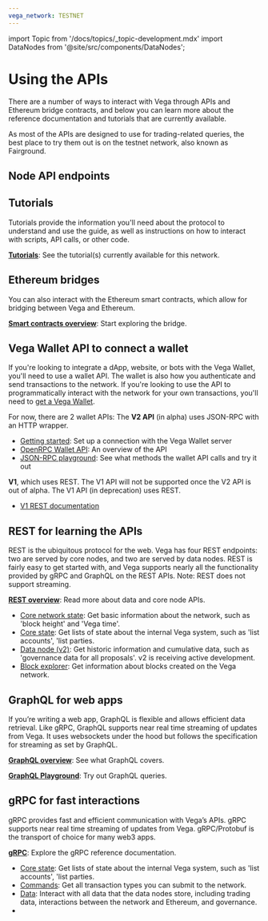 ```yaml
---
vega_network: TESTNET
---
```

import Topic from '/docs/topics/_topic-development.mdx'
import DataNodes from '@site/src/components/DataNodes';

# Using the APIs

<Topic />

There are a number of ways to interact with Vega through APIs and Ethereum bridge contracts, and below you can learn more about the reference documentation and tutorials that are currently available.

As most of the APIs are designed to use for trading-related queries, the best place to try them out is on the testnet network, also known as Fairground. 

## Node API endpoints
<DataNodes frontMatter={frontMatter} />

## Tutorials
Tutorials provide the information you'll need about the protocol to understand and use the guide, as well as instructions on how to interact with scripts, API calls, or other code. 

**[Tutorials](../tutorials)**: See the tutorial(s) currently available for this network.

## Ethereum bridges
You can also interact with the Ethereum smart contracts, which allow for bridging between Vega and Ethereum.

**[Smart contracts overview](./bridge/index.md)**: Start exploring the bridge.

## Vega Wallet API to connect a wallet
If you're looking to integrate a dApp, website, or bots with the Vega Wallet, you'll need to use a wallet API. The wallet is also how you authenticate and send transactions to the network. If you're looking to use the API to programmatically interact with the network for your own transactions, you'll need to [get a Vega Wallet](../tools/vega-wallet/index.md).

For now, there are 2 wallet APIs: 
The **V2 API** (in alpha) uses JSON-RPC with an HTTP wrapper.

* [Getting started](./vega-wallet/v2-api/get-started): Set up a connection with the Vega Wallet server
* [OpenRPC Wallet API](./vega-wallet/v2-api/openrpc): An overview of the API
* [JSON-RPC playground](./vega-wallet/v2-api/openrpc-api-playground): See what methods the wallet API calls and try it out

**V1**, which uses REST. The V1 API will not be supported once the V2 API is out of alpha.
The V1 API (in deprecation) uses REST.
* [V1 REST documentation](./vega-wallet/v1-api)

## REST for learning the APIs
REST is the ubiquitous protocol for the web. Vega has four REST endpoints: two are served by core nodes, and two are served by data nodes. REST is fairly easy to get started with, and Vega supports nearly all the functionality provided by gRPC and GraphQL on the REST APIs. Note: REST does not support streaming.

**[REST overview](rest/overview.md)**: Read more about data and core node APIs.
- [Core network state](rest/core/core-service.mdx): Get basic information about the network, such as 'block height' and 'Vega time'.
- [Core state](rest/state/core-state-service): Get lists of state about the internal Vega system, such as 'list accounts', 'list parties.
- [Data node (v2)](rest/data-v2/trading-data-service): Get historic information and cumulative data, such as 'governance data for all proposals'. v2 is receiving active development.
- [Block explorer](/testnet/category/api/rest/explorer/block-explorer): Get information about blocks created on the Vega network.

## GraphQL for web apps
If you’re writing a web app, GraphQL is flexible and allows efficient data retrieval. Like gRPC, GraphQL supports near real time streaming of updates from Vega. It uses websockets under the hood but follows the specification for streaming as set by GraphQL.

**[GraphQL overview](./graphql/generated.md)**: See what GraphQL covers. 

**[GraphQL Playground](https://api.testnet.vega.xyz/graphql/)**: Try out GraphQL queries. 

## gRPC for fast interactions
gRPC provides fast and efficient communication with Vega’s APIs. gRPC supports near real time streaming of updates from Vega. gRPC/Protobuf is the transport of choice for many web3 apps.

**[gRPC](grpc/vega/vega.proto)**: Explore the gRPC reference documentation.
- [Core state](grpc/vega/api/v1/corestate.proto): Get lists of state about the internal Vega system, such as 'list accounts', 'list parties.
- [Commands](grpc/vega/commands/v1/commands.proto): Get all transaction types you can submit to the network.
- [Data](grpc/data-node/api/v2/trading_data.proto.mdx): Interact with all data that the data nodes store, including trading data, interactions between the network and Ethereum, and governance.
- 

<!--
## Introduction
Vega, from a technical perspective. High level, short. 

## Data flow
Explain how effectively you read from data node, then write via wallet78789
Data node via API (or run your own) --- > You --- > Wallet --- > Chain --- > Data Node

 due to the distributed nature of Vega, most of the APIs are served from a data node (and most of the rest need a core node). This is unlilke normal centralised services where you'd connect to an API server run by a single company. It means that there's no single API server and users will need a node to connect to.


## Available APIs
Vega serves GraphQL and REST and GRPC. This document uses the REST API endpoint, but equivalents are available for all 3 API types. You might choose ... GQL for, and GRPC for y.

### Pagination {in REST}
Cursor based navigation, what is it good for (hopefully something)

### Sending transactions to the chain {i.e. sending txs with the wallet}
Tell people that they'll need a wallet running, and a key pair (party ID), and how TXs go to/from wallet into the chain

### Transaction hashes {equivalent to request IDs - available on writes, also deterministic ids}
Follow on from the above - get people used to transaction IDs and how they can look them up in the explorer

### Versioning
it's not easy being green

## Primary elements (resources, building blocks..?)
(Ordered so they layer up - each can't exist without one or more of the previous things. Link to concepts for more info on each)

### Assets
Briefly what an asset is. List how to query for all assets, show details of an asset

### Parties
A party is a vega pubkey. Show how to list parties

### Accounts
Pretty much as above, show querying accounts by a party, accounts for assets

### Proposals
Mention that proposals are how new assets are added, and markets created. Also need gov. tokens

### Markets
Markets have accounts, are created with proposals, and allow parties to place orders with assets

### Orders
How to see orders. Maybe positions too.

## Now we'll need more detail on the combinations of those things and I haven't thought this far yet
--->